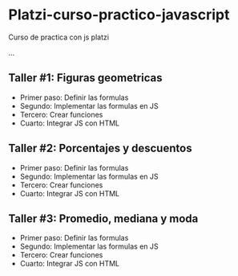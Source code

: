 # Platzi-curso-practico-javascript
Curso de practica con js platzi

...

## Taller #1: Figuras geometricas

- Primer paso: Definir las formulas
- Segundo: Implementar las formulas en JS 
- Tercero: Crear funciones
- Cuarto:  Integrar JS con HTML

## Taller #2: Porcentajes y descuentos

- Primer paso: Definir las formulas
- Segundo: Implementar las formulas en JS 
- Tercero: Crear funciones
- Cuarto:  Integrar JS con HTML

## Taller #3: Promedio, mediana y moda

- Primer paso: Definir las formulas
- Segundo: Implementar las formulas en JS 
- Tercero: Crear funciones
- Cuarto:  Integrar JS con HTML